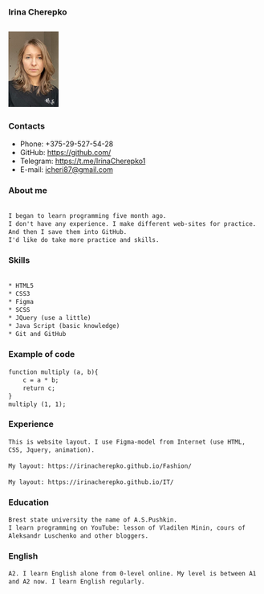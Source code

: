 ### Irina Cherepko

![](img_100.png)
---

### Contacts


* Phone: +375-29-527-54-28
* GitHub: https://github.com/
* Telegram: https://t.me/IrinaCherepko1
* E-mail: icheri87@gmail.com


### About me

```

I began to learn programming five month ago.
I don't have any experience. I make different web-sites for practice. And then I save them into GitHub.
I'd like do take more practice and skills.

```

### Skills
```

* HTML5
* CSS3
* Figma
* SCSS
* JQuery (use a little)
* Java Script (basic knowledge)
* Git and GitHub

```

### Example of code

```
function multiply (a, b){
    c = a * b;
    return c;
}
multiply (1, 1);

```
### Experience

```
This is website layout. I use Figma-model from Internet (use HTML, CSS, Jquery, animation).

My layout: https://irinacherepko.github.io/Fashion/

My layout: https://irinacherepko.github.io/IT/

```

### Education

```
Brest state university the name of A.S.Pushkin.
I learn programming on YouTube: lesson of Vladilen Minin, cours of Aleksandr Luschenko and other bloggers.

```

### English

```
A2. I learn English alone from 0-level online. My level is between A1 and A2 now. I learn English regularly.
```